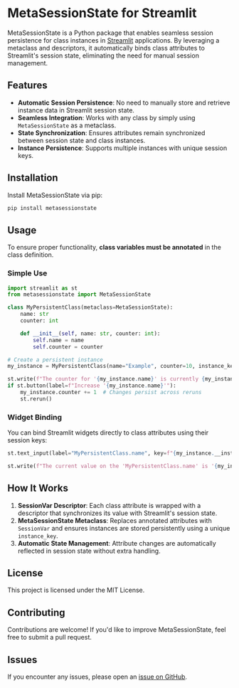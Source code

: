 # MetaSessionState for Streamlit

MetaSessionState is a Python package that enables seamless session persistence for class instances in [Streamlit](https://streamlit.io) applications. By leveraging a metaclass and descriptors, it automatically binds class attributes to Streamlit's session state, eliminating the need for manual session management.

## Features

- **Automatic Session Persistence**: No need to manually store and retrieve instance data in Streamlit session state.
- **Seamless Integration**: Works with any class by simply using `MetaSessionState` as a metaclass.
- **State Synchronization**: Ensures attributes remain synchronized between session state and class instances.
- **Instance Persistence**: Supports multiple instances with unique session keys.

## Installation

Install MetaSessionState via pip:

```bash
pip install metasessionstate
```

## Usage

To ensure proper functionality, **class variables must be annotated** in the class definition.

### Simple Use

```python
import streamlit as st
from metasessionstate import MetaSessionState

class MyPersistentClass(metaclass=MetaSessionState):
    name: str
    counter: int

    def __init__(self, name: str, counter: int):
        self.name = name
        self.counter = counter

# Create a persistent instance
my_instance = MyPersistentClass(name="Example", counter=10, instance_key="example_instance")

st.write(f"The counter for '{my_instance.name}' is currently {my_instance.counter}")
if st.button(label=f"Increase '{my_instance.name}'"):
    my_instance.counter += 1  # Changes persist across reruns
    st.rerun()
```

### Widget Binding

You can bind Streamlit widgets directly to class attributes using their session keys:

```python
st.text_input(label="MyPersistentClass.name", key=f"{my_instance.__instance_key__}.name")

st.write(f"The current value on the 'MyPersistentClass.name' is '{my_instance.name}'")
```

## How It Works

1. **SessionVar Descriptor**: Each class attribute is wrapped with a descriptor that synchronizes its value with Streamlit's session state.
2. **MetaSessionState Metaclass**: Replaces annotated attributes with `SessionVar` and ensures instances are stored persistently using a unique `instance_key`.
3. **Automatic State Management**: Attribute changes are automatically reflected in session state without extra handling.

## License

This project is licensed under the MIT License.

## Contributing

Contributions are welcome! If you'd like to improve MetaSessionState, feel free to submit a pull request.

## Issues

If you encounter any issues, please open an [issue on GitHub](https://github.com/yourusername/metasessionstate/issues).

